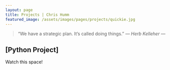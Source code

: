 ```yaml
---
layout: page
title: Projects | Chris Humm
featured_image: /assets/images/pages/projects/quickie.jpg
---
```


>“We have a strategic plan. It’s called doing things.” <cite>― Herb Kelleher ―</cite>

## [Python Project]

Watch this space! 
